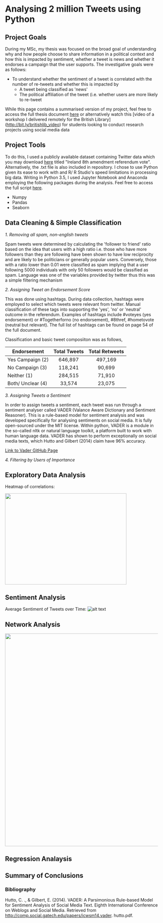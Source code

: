 # Analysing 2 million Tweets using Python 

## Project Goals 
During my MSc, my thesis was focused on the broad goal of understanding why and how people choose to share information in a political context and how this is impacted by sentiment, whether a tweet is news and whether it endorses a campaign that the user supports. The investigative goals were as follows:
* To understand whether the sentiment of a tweet is correlated with the number of re-tweets and whether this is impacted by
    * A tweet being classified as 'news'  
    * The political affiliation of the tweet (i.e. whether users are more likely to re-tweet 
    
While this page contains a summarised version of my project, feel free to access the full thesis document [here](http://bit.ly/trisha_thesis) or alternatively watch this [video of a workshop I delivered remotely for the British Library] (http://bit.ly/britishlib_video) for students looking to conduct research projects using social media data 

## Project Tools 
To do this, I used a publicly available dataset containing Twitter data which you may download [here](https://catalog.docnow.io/) titled "Ireland 8th amendment referendum vote". Alternatively, the .txt file is also included in repository. I chose to use Python given its ease to work with and R/ R Studio's speed limitations in processing big data. Writing in Python 3.5, I used Jupyter Notebook and Anaconda employing the following packages during the analysis. Feel free to access the full script [here](https://github.com/trisharjani/twitter_sentment_python/blob/master/Cleaning_Sentiment_News.ipynb). 

* Numpy 
* Pandas 
* Seaborn

## Data Cleaning & Simple Classification 

*1. Removing all spam, non-english tweets* 

Spam tweets were determined by calculating the 'follower to friend' ratio based on the idea that users with a high ratio i.e. those who have more followers than they are following have been shown to have low reciprocity and are likely to be politicians or generally popular users. Conversely, those with a ratio lower than 0.01 were classified as spam implying that a user following 5000 individuals with only 50 followers would be classified as spam. Language was one of the variables provided by twitter thus this was a simple filtering mechanism 

*2. Assigning Tweet an Endorsement Score* 

This was done using hashtags. During data collection, hashtags were employed to select which tweets were relevant from twitter. Manual classification of these tags into supporting the 'yes', 'no' or 'neutral' outcome in the referendum. Examples of hashtags include #voteyes (yes endorsement) or #Togetherforno (no endorsement), #8thref, #hometovote (neutral but relevant). The full list of hashtags can be found on page 54 of the full document. 

Classification and basic tweet composiiton was as follows, 

| Endorsement       | Total Tweets | Total Retweets | 
| ----------------- | :----------: | :------------: | 
| Yes Campaign (2)  | 646,897      | 497,169        |
| No Campaign (3)   | 118,241      | 90,699         |
| Neither (1)       | 284,515      | 71,910         |
| Both/ Unclear (4) | 33,574       | 23,075         |          

*3. Assigning Tweets a Sentiment* 

In order to assign tweets a sentiment, each tweet was run through a sentiment analyser called VADER (Valance Aware Dictionary and Sentiment Reasoner). This is a rule-based model for sentiment analysis and was developed specifically for analysing sentiments on social media. It is fully open-sourced under the MIT license. Within python, VADER is a module in the so-called nltk or natural language toolkit, a platform built to work with human language data. VADER has shown to perform exceptionally on social media texts, which Hutto and Gilbert (2014) claim have 96% accuracy.

[Link to Vader GitHub Page](https://github.com/cjhutto/vaderSentiment)

*4. Filtering by Users of Importance* 



## Exploratory Data Analysis
Heatmap of correlations:

<img src="https://github.com/trisharjani/twitter_sentment_python/blob/master/images/heatmap_correlations.jpg" width="400" height="300"/>

## Sentiment Analysis
Average Sentiment of Tweets over Time: 
![alt text](https://github.com/trisharjani/python/blob/master/images/sentiment_over_time.jpg "Sentiment over Time")

## Network Analysis

<img src="https://github.com/trisharjani/python/blob/master/images/network%20mapping.jpg" width="600" height="700"/>

## Regression Analaysis 



## Summary of Conclusions 

### Bibliography #### 

Hutto, C. ., & Gilbert, E. (2014). VADER: A Parsimonious Rule-based Model for Sentiment Analysis of Social Media Text. Eighth International Conference on Weblogs and Social Media. Retrieved from http://comp.social.gatech.edu/papers/icwsm14.vader. hutto.pdf.

